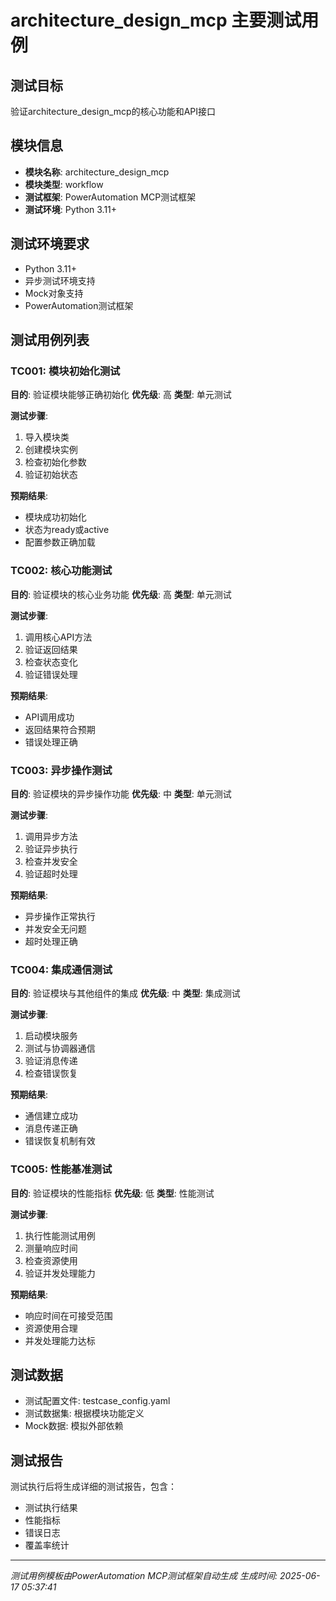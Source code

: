 # architecture_design_mcp 主要测试用例

## 测试目标
验证architecture_design_mcp的核心功能和API接口

## 模块信息
- **模块名称**: architecture_design_mcp
- **模块类型**: workflow
- **测试框架**: PowerAutomation MCP测试框架
- **测试环境**: Python 3.11+

## 测试环境要求
- Python 3.11+
- 异步测试环境支持
- Mock对象支持
- PowerAutomation测试框架

## 测试用例列表

### TC001: 模块初始化测试
**目的**: 验证模块能够正确初始化
**优先级**: 高
**类型**: 单元测试

**测试步骤**: 
1. 导入模块类
2. 创建模块实例
3. 检查初始化参数
4. 验证初始状态

**预期结果**: 
- 模块成功初始化
- 状态为ready或active
- 配置参数正确加载

### TC002: 核心功能测试
**目的**: 验证模块的核心业务功能
**优先级**: 高
**类型**: 单元测试

**测试步骤**:
1. 调用核心API方法
2. 验证返回结果
3. 检查状态变化
4. 验证错误处理

**预期结果**:
- API调用成功
- 返回结果符合预期
- 错误处理正确

### TC003: 异步操作测试
**目的**: 验证模块的异步操作功能
**优先级**: 中
**类型**: 单元测试

**测试步骤**:
1. 调用异步方法
2. 验证异步执行
3. 检查并发安全
4. 验证超时处理

**预期结果**:
- 异步操作正常执行
- 并发安全无问题
- 超时处理正确

### TC004: 集成通信测试
**目的**: 验证模块与其他组件的集成
**优先级**: 中
**类型**: 集成测试

**测试步骤**:
1. 启动模块服务
2. 测试与协调器通信
3. 验证消息传递
4. 检查错误恢复

**预期结果**:
- 通信建立成功
- 消息传递正确
- 错误恢复机制有效

### TC005: 性能基准测试
**目的**: 验证模块的性能指标
**优先级**: 低
**类型**: 性能测试

**测试步骤**:
1. 执行性能测试用例
2. 测量响应时间
3. 检查资源使用
4. 验证并发处理能力

**预期结果**:
- 响应时间在可接受范围
- 资源使用合理
- 并发处理能力达标

## 测试数据
- 测试配置文件: testcase_config.yaml
- 测试数据集: 根据模块功能定义
- Mock数据: 模拟外部依赖

## 测试报告
测试执行后将生成详细的测试报告，包含：
- 测试执行结果
- 性能指标
- 错误日志
- 覆盖率统计

---
*测试用例模板由PowerAutomation MCP测试框架自动生成*
*生成时间: 2025-06-17 05:37:41*
